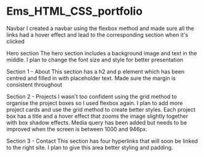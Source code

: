 # Ems_HTML_CSS_portfolio

Navbar
  I created a navbar using the flexbox method and made sure all the links had a hover effect and lead to the corresponding section when it's clicked

Hero section
  The hero section includes a background image and text in the middle. I plan to change the font size and style for better presentation

Section 1 - About
  This section has a h2 and p element which has been centred and filled in with placeholder text. Made sure the margin is consistent throughout

Section 2 - Projects
  I wasn't too confident using the grid method to organise the project boxes so I used flexbox again. I plan to add more project cards and use the grid method to create better styles.
  Each project box has a title and a hover effect that zooms the image slightly together with box shadow effects. Media query has been added but needs to be improved when the screen is between 1000 and 946px.

Section 3 - Contact
  This section has four hyperlinks that will soon be linked to the right site. I plan to give this area better styling and padding.
